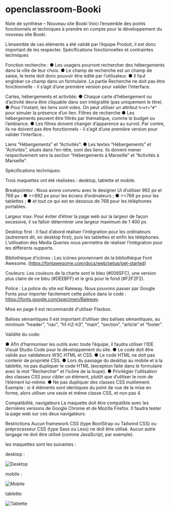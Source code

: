 # openclassroom-Booki
Note de synthèse – Nouveau site Booki
Voici l’ensemble des points fonctionnels et techniques à prendre en compte pour le développement du nouveau
site Booki. 

L’ensemble de ces éléments a été validé par l’équipe Produit, il est donc important de les respecter.
Spécifications fonctionnelles et contraintes techniques

Fonction recherche :
● Les usagers pourront rechercher des hébergements dans la ville de leur choix.
● Le champ de recherche est un champ de saisie, le texte doit donc pouvoir être
édité par l’utilisateur.
● Il faut englober ce champ dans un formulaire. La partie Recherche ne doit pas
être fonctionnelle - il s’agit d’une première version pour valider l’interface.

Cartes, hébergements et activités:
● Chaque carte d’hébergement ou d’activité devra être cliquable dans son
intégralité (pas uniquement le titre).
● Pour l’instant, les liens sont vides. On peut utiliser un attribut `href=”#”` pour
simuler la présence d’un lien.
Filtres de recherche
● Les hébergements peuvent être filtrés par thématique, comme le budget ou
l’ambiance.
● Les filtres doivent changer d’apparence au survol. Par contre, ils ne doivent pas
être fonctionnels - il s’agit d’une première version pour valider l’interface..

Liens “Hébergements” et “Activités”:
● Les textes “Hébergements” et “Activités”, situés dans l’en-tête, sont des liens. Ils
doivent mener respectivement vers la section “Hébergements à Marseille” et
“Activités à Marseille”.

Spécifications techniques:

Trois maquettes ont été réalisées : desktop, tablette et mobile.

Breakpointsv :
Nous avons convenu avec le designer UI d’utiliser 992 px et 768 px :
● >=992 px pour les écrans d’ordinateurs ;
● >=768 px pour les tablettes ;
● et tout ce qui est en dessous de 768 pour les téléphones portables.

Largeur max:
Pour éviter d’étirer la page web sur la largeur de façon excessive, il va falloir déterminer
une largeur maximum de 1 400 px.

Desktop first : 
Il faut d’abord réaliser l’intégration pour les ordinateurs (autrement dit, en desktop first),
puis les tablettes et enfin les téléphones. L’utilisation des Media Queries nous permettra
de réaliser l’intégration pour les différents supports.


Bibliothèque d’icônes :
Les icônes proviennent de la bibliothèque Font Awesome. (https://fontawesome.com/docs/web/setup/get-started)


Couleurs:
Les couleurs de la charte sont le bleu (#0065FC), une version plus claire de ce bleu
(#DEEBFF) et le gris pour le fond (#F2F2F2). 


Police :
La police du site est Raleway. Nous pouvons passer par Google Fonts pour importer
facilement cette police dans le code : https://fonts.google.com/specimen/Raleway.

Mise en page Il est recommandé d'utiliser Flexbox.

Balises sémantiques
Il est important d’utiliser des balises sémantiques, au minimum “header”, “nav”,
“h1-h2-h3”, “main”, “section”, “article” et “footer”.

Validité du code:

● Afin d’harmoniser les outils avec toute l’équipe, il faudra utiliser l’IDE Visual Studio
Code pour le développement du site.
● Le code doit être valide aux validateurs W3C HTML et CSS.
● Le code HTML ne doit pas contenir de propriété CSS.
● Lors du passage du desktop au mobile et à la tablette, ne pas dupliquer le code
HTML (exception faite dans le formulaire avec le mot “Rechercher” et l’icône de la
loupe).
● Privilégier l’utilisation des classes CSS pour cibler un élément, plutôt que d’utiliser
le nom de l’élément lui-même.
● Ne pas dupliquer des classes CSS inutilement. Exemple : si 4 éléments sont
identiques du point de vue de la mise en forme, alors utiliser une seule et même
classe CSS, et non pas 4.


Compatibilité, navigateurs
La maquette doit être compatible avec les dernières versions de Google Chrome et de
Mozilla Firefox. Il faudra tester la page web sur ces deux navigateurs.

Restrictions
Aucun framework CSS (type BootStrap ou Tailwind CSS) ou préprocesseur CSS (type Sass
ou Less) ne doit être utilisé.
Aucun autre langage ne doit être utilisé (comme JavaScript, par exemple).


les maquettes sont les suivantes : 

desktop : 

![Desktop](https://user-images.githubusercontent.com/115145065/204785312-6965db84-126e-4377-b486-5e0dd78f5985.png)

mobile :

![Mobile](https://user-images.githubusercontent.com/115145065/204785317-3dea0b53-a380-4b41-8e0b-aad8037da884.png)

tablette:

![Tablette](https://user-images.githubusercontent.com/115145065/204785319-a0e16b1c-9b62-415e-afa0-4b0239d74182.png)


